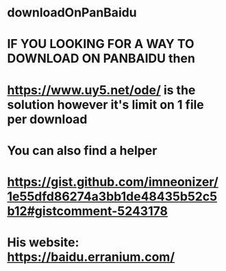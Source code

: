 # downloadOnPanBaidu
# IF YOU LOOKING FOR A WAY TO DOWNLOAD ON PANBAIDU then
# https://www.uy5.net/ode/ is the solution however it's limit on 1 file per download
# You can also find a helper
# https://gist.github.com/imneonizer/1e55dfd86274a3bb1de48435b52c5b12#gistcomment-5243178
# His website: https://baidu.erranium.com/
